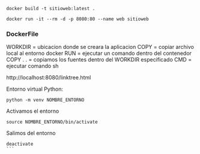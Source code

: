 ```
docker build -t sitioweb:latest .
```
```
docker run -it --rm -d -p 8080:80 --name web sitioweb
```

### DockerFile

WORKDIR = ubicacion donde se creara la aplicacion
COPY = copiar archivo local al entorno docker
RUN = ejecutar un comando dentro del contenedor
COPY . . = copiamos los fuentes dentro del WORKDIR especificado
CMD = ejecutar comando sh

http://localhost:8080/linktree.html

Entorno virtual Python:
```
python -m venv NOMBRE_ENTORNO
```

Activamos el entorno
```
source NOMBRE_ENTORNO/bin/activate
```

Salimos del entorno
````
deactivate
```